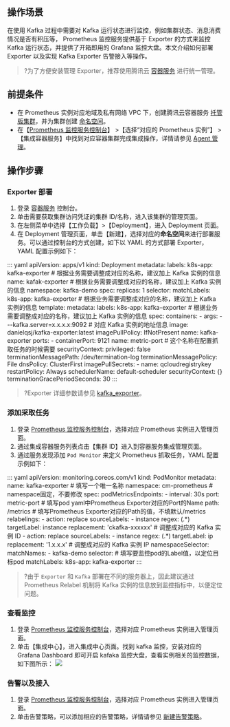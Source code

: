 ## 操作场景

在使用 Kafka 过程中需要对 Kafka 运行状态进行监控，例如集群状态、消息消费情况是否有积压等， Prometheus 监控服务提供基于 Exporter 的方式来监控 Kafka 运行状态，并提供了开箱即用的 Grafana 监控大盘。本文介绍如何部署 Exporter 以及实现 Kafka Exporter 告警接入等操作。



>?为了方便安装管理 Exporter，推荐使用腾讯云 [容器服务](https://cloud.tencent.com/document/product/457) 进行统一管理。

## 前提条件

- 在 Prometheus 实例对应地域及私有网络 VPC 下，创建腾讯云容器服务 [托管版集群](https://cloud.tencent.com/document/product/457/32189#TemplateCreation)，并为集群创建 [命名空间](https://cloud.tencent.com/document/product/1141/41803)。
- 在【[Prometheus 监控服务控制台](https://console.cloud.tencent.com/monitor/prometheus)】 >【选择“对应的 Prometheus 实例”】 >【集成容器服务】中找到对应容器集群完成集成操作，详情请参见 [Agent 管理](https://cloud.tencent.com/document/product/1416/56000)。


## 操作步骤

### Exporter 部署


1. 登录 [容器服务](https://console.cloud.tencent.com/tke2/cluster) 控制台。
2. 单击需要获取集群访问凭证的集群 ID/名称，进入该集群的管理页面。
3. 在左侧菜单中选择【工作负载】>【Deployment】，进入 Deployment 页面。
4. 在 Deployment 管理页面，单击【新建】，选择对应的**命名空间**来进行部署服务。可以通过控制台的方式创建，如下以 YAML 的方式部署 Exporter，YAML 配置示例如下：

<dx-codeblock>
:::  yaml
apiVersion: apps/v1
kind: Deployment
metadata:
  labels:
    k8s-app: kafka-exporter # 根据业务需要调整成对应的名称，建议加上 Kafka 实例的信息
  name: kafak-exporter # 根据业务需要调整成对应的名称，建议加上 Kafka 实例的信息
  namespace: kafka-demo
spec:
  replicas: 1
  selector:
    matchLabels:
      k8s-app: kafka-exporter # 根据业务需要调整成对应的名称，建议加上 Kafka 实例的信息
  template:
    metadata:
      labels:
        k8s-app: kafka-exporter # 根据业务需要调整成对应的名称，建议加上 Kafka 实例的信息
    spec:
      containers:
      - args:
        - --kafka.server=x.x.x.x:9092 # 对应 Kafka 实例的地址信息
        image: danielqsj/kafka-exporter:latest
        imagePullPolicy: IfNotPresent
        name: kafka-exporter
        ports:
        - containerPort: 9121
          name: metric-port  # 这个名称在配置抓取任务的时候需要
        securityContext:
          privileged: false
        terminationMessagePath: /dev/termination-log
        terminationMessagePolicy: File
      dnsPolicy: ClusterFirst
      imagePullSecrets:
      - name: qcloudregistrykey
      restartPolicy: Always
      schedulerName: default-scheduler
      securityContext: {}
      terminationGracePeriodSeconds: 30
:::
</dx-codeblock>

>?Exporter 详细参数请参见 [kafka_exporter](https://github.com/danielqsj/kafka_exporter)。


### 添加采取任务

1. 登录 [ Prometheus 监控服务控制台](https://console.cloud.tencent.com/monitor/prometheus)，选择对应 Prometheus 实例进入管理页面。
2. 通过集成容器服务列表点击【集群 ID】进入到容器服务集成管理页面。
3. 通过服务发现添加 `Pod Monitor` 来定义 Prometheus 抓取任务，YAML 配置示例如下：

<dx-codeblock>
:::  yaml
  apiVersion: monitoring.coreos.com/v1
  kind: PodMonitor
  metadata:
    name: kafka-exporter  # 填写一个唯一名称
    namespace: cm-prometheus  # namespace固定，不要修改
  spec:
    podMetricsEndpoints:
    - interval: 30s
      port: metric-port # 填写pod yaml中Prometheus Exporter对应的Port的Name
      path: /metrics # 填写Prometheus Exporter对应的Path的值，不填默认/metrics
      relabelings:
      - action: replace
        sourceLabels:
        - instance
        regex: (.*)
        targetLabel: instance
        replacement: 'ckafka-xxxxxx' # 调整成对应的 Kafka 实例 ID
      - action: replace
        sourceLabels:
        - instance
        regex: (.*)
        targetLabel: ip
        replacement: '1.x.x.x' # 调整成对应的 Kafka 实例 IP
        namespaceSelector:
      matchNames:
      - kafka-demo
        selector:  # 填写要监控pod的Label值，以定位目标pod
      matchLabels:
        k8s-app: kafka-exporter
:::
</dx-codeblock>

>?由于 `Exporter` 和 `Kafka` 部署在不同的服务器上，因此建议通过 Prometheus Relabel 机制将 Kafka 实例的信息放到监控指标中，以便定位问题。

### 查看监控

1. 登录 [ Prometheus 监控服务控制台](https://console.cloud.tencent.com/monitor/prometheus)，选择对应 Prometheus 实例进入管理页面。
2. 单击【集成中心】，进入集成中心页面。找到 kafka 监控，安装对应的 Grafana Dashboard 即可开启 kafaka 监控大盘，查看实例相关的监控数据，如下图所示：
![](https://main.qcloudimg.com/raw/9eac552bd9fda6604c9d845604dd5ef0.png)


### 告警以及接入

1. 登录 [ Prometheus 监控服务控制台](https://console.cloud.tencent.com/monitor/prometheus)，选择对应 Prometheus 实例进入管理页面。
2. 单击告警策略，可以添加相应的告警策略，详情请参见 [新建告警策略](https://cloud.tencent.com/document/product/1416/56009)。
